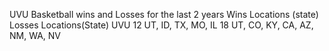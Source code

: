 UVU Basketball wins and Losses for the last 2 years
                Wins		Locations (state)     Losses 	Locations(State)
UVU             12        UT, ID, TX, MO, IL   	18		UT, CO, KY, CA, AZ, NM, WA, NV	